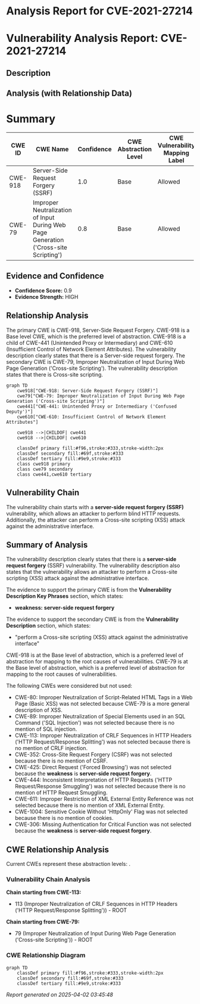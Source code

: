 # Analysis Report for CVE-2021-27214

# Vulnerability Analysis Report: CVE-2021-27214

## Description



## Analysis (with Relationship Data)

# Summary
| CWE ID | CWE Name | Confidence | CWE Abstraction Level | CWE Vulnerability Mapping Label | CWE-Vulnerability Mapping Notes |
|---|---|---|---|---|---|
| CWE-918 | Server-Side Request Forgery (SSRF) | 1.0 | Base | Allowed | Primary CWE |
| CWE-79 | Improper Neutralization of Input During Web Page Generation ('Cross-site Scripting') | 0.8 | Base | Allowed | Secondary CWE |

## Evidence and Confidence

*   **Confidence Score:** 0.9
*   **Evidence Strength:** HIGH

## Relationship Analysis
The primary CWE is CWE-918, Server-Side Request Forgery. CWE-918 is a Base level CWE, which is the preferred level of abstraction. CWE-918 is a child of CWE-441 (Unintended Proxy or Intermediary) and CWE-610 (Insufficient Control of Network Element Attributes). The vulnerability description clearly states that there is a Server-side request forgery. The secondary CWE is CWE-79, Improper Neutralization of Input During Web Page Generation ('Cross-site Scripting'). The vulnerability description states that there is Cross-site scripting.

```mermaid
graph TD
    cwe918["CWE-918: Server-Side Request Forgery (SSRF)"]
    cwe79["CWE-79: Improper Neutralization of Input During Web Page Generation ('Cross-site Scripting')"]
    cwe441["CWE-441: Unintended Proxy or Intermediary ('Confused Deputy')"]
    cwe610["CWE-610: Insufficient Control of Network Element Attributes"]

    cwe918 -->|CHILDOF| cwe441
    cwe918 -->|CHILDOF| cwe610

    classDef primary fill:#f96,stroke:#333,stroke-width:2px
    classDef secondary fill:#69f,stroke:#333
    classDef tertiary fill:#9e9,stroke:#333
    class cwe918 primary
    class cwe79 secondary
    class cwe441,cwe610 tertiary
```

## Vulnerability Chain
The vulnerability chain starts with a **server-side request forgery (SSRF)** vulnerability, which allows an attacker to perform blind HTTP requests. Additionally, the attacker can perform a Cross-site scripting (XSS) attack against the administrative interface.

## Summary of Analysis
The vulnerability description clearly states that there is a **server-side request forgery** (SSRF) vulnerability.
The vulnerability description also states that the vulnerability allows an attacker to perform a Cross-site scripting (XSS) attack against the administrative interface.

The evidence to support the primary CWE is from the **Vulnerability Description Key Phrases** section, which states:
- **weakness:** **server-side request forgery**

The evidence to support the secondary CWE is from the **Vulnerability Description** section, which states:
- "perform a Cross-site scripting (XSS) attack against the administrative interface"

CWE-918 is at the Base level of abstraction, which is a preferred level of abstraction for mapping to the root causes of vulnerabilities.
CWE-79 is at the Base level of abstraction, which is a preferred level of abstraction for mapping to the root causes of vulnerabilities.

The following CWEs were considered but not used:
- CWE-80: Improper Neutralization of Script-Related HTML Tags in a Web Page (Basic XSS) was not selected because CWE-79 is a more general description of XSS.
- CWE-89: Improper Neutralization of Special Elements used in an SQL Command ('SQL Injection') was not selected because there is no mention of SQL injection.
- CWE-113: Improper Neutralization of CRLF Sequences in HTTP Headers ('HTTP Request/Response Splitting') was not selected because there is no mention of CRLF injection.
- CWE-352: Cross-Site Request Forgery (CSRF) was not selected because there is no mention of CSRF.
- CWE-425: Direct Request ('Forced Browsing') was not selected because the **weakness** is **server-side request forgery**.
- CWE-444: Inconsistent Interpretation of HTTP Requests ('HTTP Request/Response Smuggling') was not selected because there is no mention of HTTP Request Smuggling.
- CWE-611: Improper Restriction of XML External Entity Reference was not selected because there is no mention of XML External Entity.
- CWE-1004: Sensitive Cookie Without 'HttpOnly' Flag was not selected because there is no mention of cookies.
- CWE-306: Missing Authentication for Critical Function was not selected because the **weakness** is **server-side request forgery**.


## CWE Relationship Analysis

Current CWEs represent these abstraction levels: .


### Vulnerability Chain Analysis

**Chain starting from CWE-113:**
- 113 (Improper Neutralization of CRLF Sequences in HTTP Headers ('HTTP Request/Response Splitting')) - ROOT


**Chain starting from CWE-79:**
- 79 (Improper Neutralization of Input During Web Page Generation ('Cross-site Scripting')) - ROOT



### CWE Relationship Diagram

```mermaid
graph TD
    classDef primary fill:#f96,stroke:#333,stroke-width:2px
    classDef secondary fill:#69f,stroke:#333
    classDef tertiary fill:#9e9,stroke:#333
```



*Report generated on 2025-04-02 03:45:48*
